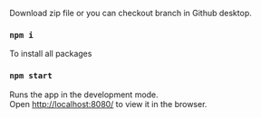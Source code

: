 Download zip file or you can checkout branch in Github desktop.

### `npm i`

To install all packages

### `npm start`


Runs the app in the development mode.<br />
Open [http://localhost:8080/](http://localhost:8080/) to view it in the browser.

